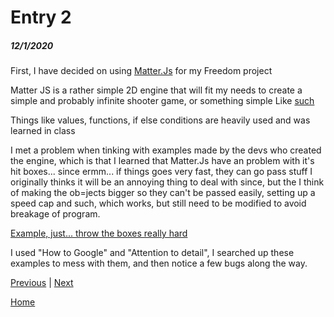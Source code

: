 # Entry 2
##### 12/1/2020

First, I have decided on using [Matter.Js](https://brm.io/matter-js/) for my Freedom project

Matter JS is a rather simple 2D engine that will fit my needs to create a simple and probably infinite shooter game, or something simple
Like [such](https://dev.to/oohsinan/creating-a-flappy-bird-clone-with-p5-js-and-matter-js-22de)

Things like values, functions, if else conditions are heavily used and was learned in class

I met a problem when tinking with examples made by the devs who created the engine, 
which is that I learned that Matter.Js have an problem with it's hit boxes... since ermm... if things goes very fast, they can go pass stuff
I originally thinks it will be an annoying thing to deal with since, but the I think of making the ob=jects bigger so they can't be passed easily,
setting up a speed cap and such, which works, but still need to be modified to avoid breakage of program. 

[Example, just... throw the boxes really hard](https://brm.io/matter-js/demo/#airFriction)


I used "How to Google" and "Attention to detail", I searched up these examples to mess with them, and then notice a few bugs along the way. 


[Previous](entry01.md) | [Next](entry03.md)

[Home](../README.md)